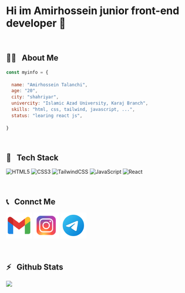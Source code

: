 # Hi im Amirhossein junior front-end developer 👋

<br>

## 👨‍💻 &nbsp; About Me

``` javascript
const myinfo = {

  name: "Amirhossein Talanchi",
  age: "20",
  city: "shahriyar",
  univercity: "Islamic Azad University, Karaj Branch",
  skills: "html, css, tailwind, javascript, ...",
  status: "learing react js",

}
```
<br>


## 🔧 &nbsp; Tech Stack

 ![HTML5](https://img.shields.io/badge/html5-%23E34F26.svg?style=for-the-badge&logo=html5&logoColor=white) ![CSS3](https://img.shields.io/badge/css3-%231572B6.svg?style=for-the-badge&logo=css3&logoColor=white) ![TailwindCSS](https://img.shields.io/badge/tailwindcss-%2338B2AC.svg?style=for-the-badge&logo=tailwind-css&logoColor=white) ![JavaScript](https://img.shields.io/badge/javascript-%23323330.svg?style=for-the-badge&logo=javascript&logoColor=%23F7DF1E) ![React](https://img.shields.io/badge/react-%2320232a.svg?style=for-the-badge&logo=react&logoColor=%2361DAFB)

<br>


## 📞 &nbsp; Connct Me

  <a href="www.amirhosseintalanchi.84@gmail.com"><img width="70px" height="70px" src="https://github.com/AmirhosseinTalanchi/AmirhosseinTalanchi/blob/main/icons8-gmail-100.png?raw=true"/></a>
  <a href="https://instagram.com/amirhosseintalanchi.84"><img width="70px" height="70px" src="https://github.com/AmirhosseinTalanchi/AmirhosseinTalanchi/blob/main/icons8-instagram-96.png?raw=true"/></a>
  <a href="t.me/@Amirho3einTalanchi"><img width="70px" height="70px" src="https://github.com/AmirhosseinTalanchi/AmirhosseinTalanchi/blob/main/icons8-telegram-96.png?raw=true"/></a>

<br>


## ⚡️ &nbsp; Github Stats

<a href="https://github.com/sabzlearn-ir">
  <img src="https://github-readme-stats.vercel.app/api/top-langs/?username=AmirhosseinTalanchi" />
</a>


